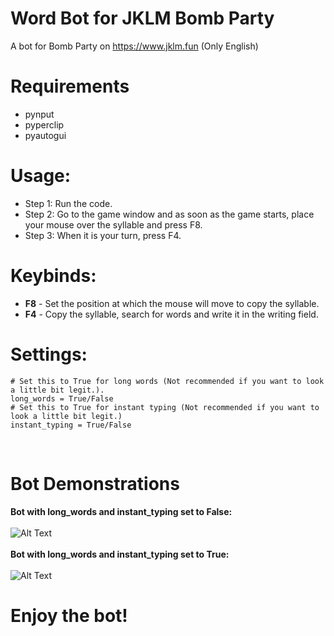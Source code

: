# Word Bot for JKLM Bomb Party
A bot for Bomb Party on https://www.jklm.fun (Only English)

<h1>Requirements</h1>
<ul>
  <li>pynput</li>
  <li>pyperclip</li>
  <li>pyautogui</li>
</ul>

<h1>Usage:</h1>
<ul>
  <li>Step 1: Run the code.</li>
  <li>Step 2: Go to the game window and as soon as the game starts, place your mouse over the syllable and press F8.</li>
  <li>Step 3: When it is your turn, press F4.</li>
</ul>

<h1>Keybinds:</h1>
<ul>
  <li><b>F8</b> - Set the position at which the mouse will move to copy the syllable.</li>
  <li><b>F4</b> - Copy the syllable, search for words and write it in the writing field.</li>
</ul>

<h1>Settings:</h1>

```
# Set this to True for long words (Not recommended if you want to look a little bit legit.).
long_words = True/False
# Set this to True for instant typing (Not recommended if you want to look a little bit legit.)
instant_typing = True/False
```
<br/>

# Bot Demonstrations
__Bot with long_words and instant_typing set to False:__<br/><br/>
![Alt Text](https://media3.giphy.com/media/o4th7luaOHKE5VSNCP/giphy.gif?cid=790b76111d9a71f16cf4156156fae80597969b954e602ddf&rid=giphy.gif&ct=g)<br/><br/>
__Bot with long_words and instant_typing set to True:__<br/><br/>
![Alt Text](https://media1.giphy.com/media/kpj8Y6kZY2M9rX1JPV/giphy.gif?cid=790b76111cd4ef924a3ee94fea352194116eae4ccdda2ff9&rid=giphy.gif&ct=g)
# Enjoy the bot!
